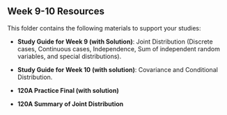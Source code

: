 ## Week 9-10 Resources  

This folder contains the following materials to support your studies:  

- **Study Guide for Week 9 (with Solution)**: Joint Distribution (Discrete cases, Continuous cases, Independence, Sum of independent random variables, and special distributions).

- **Study Guide for Week 10 (with solution)**: Covariance and Conditional Distribution.

- **120A Practice Final (with solution)**

- **120A Summary of Joint Distribution**

